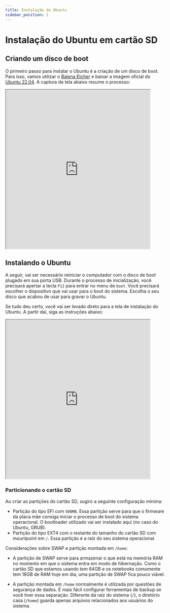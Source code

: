 ```yaml
---
title: Instalação do Ubuntu
sidebar_position: 1
---
```


# Instalação do Ubuntu em cartão SD

## Criando um disco de boot

O primeiro passo para instalar o Ubuntu é a criação de um disco de boot.
Para isso, vamos utilizar o [Balena Etcher](https://etcher.balena.io/) e baixar
a imagem oficial do [Ubuntu 22.04](https://releases.ubuntu.com/22.04.3/ubuntu-22.04.3-desktop-amd64.iso).
A captura de tela abaixo resume o processo:

<iframe width="90%" height="500" src="https://www.youtube.com/embed/XePk0-KYkrg" allowfullscreen></iframe>

## Instalando o Ubuntu

A seguir, vai ser necessário reiniciar o computador com o disco de boot plugado
em sua porta USB. Durante o processo de inicialização, você precisará apertar a 
tecla `F12` para entrar no menu de `boot`. Você precisará escolher o dispositivo
que vai usar para o boot do sistema. Escolha o seu disco que acabou de usar para
gravar o Ubuntu.

Se tudo deu certo, você vai ser levado direto para a tela de instalação do 
Ubuntu. A partir daí, siga as instruções abaixo:

<iframe width="90%" height="500" src="https://www.youtube.com/embed/qMEGwP0PqTk" allowfullscreen></iframe>

### Particionando o cartão SD 

Ao criar as partições do cartão SD, sugiro a seguinte configuração mínima:

* Partição do tipo EFI com `500MB`. Essa partição serve para que o firmware da 
placa mãe consiga iniciar o processo de boot do sistema operacional. O bootloader 
utilizado vai ser instalado aqui (no caso do Ubuntu, GRUB).
* Partição do tipo EXT4 com o restante do tamanho do cartão SD com mountpoint 
em `/`. Essa partição é a raíz do seu sistema operacional.

Considerações sobre SWAP e partição montada em `/home`:

* A partição de SWAP serve para armazenar o que está na memória RAM no momento 
em que o sistema entra em modo de hibernação. Como o cartão SD que estamos 
usando tem 64GB e os notebooks comumente tem 16GB de RAM hoje em dia, uma partição 
de SWAP fica pouco viável.

* A partição montada em `/home` normalmente é utilizada por questões de segurança 
de dados. É mais fácil configurar ferramentas de backup se você tiver essa separação.
Diferente da raíz do sistema (`/`), o diretório casa (`/home`) guarda apenas arquivos
relacionados aos usuários do sistema.

